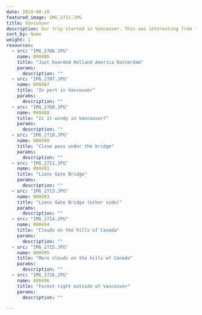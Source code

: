 ```yaml
---
date: 2014-08-10
featured_image: IMG_2711.JPG
title: Vancouver
description: Our trip started in Vancouver. This was interesting from the start, as we arrived an Vancouver to go through Canadian customs. From there, we boarded a bus to the port, where we we through U.S. customs to get on the ship. Yup, we were in Canada for a bus ride across the city.
sort_by: Name
weight: 1
resources:
  - src: "IMG_2706.JPG"
    name: 000486
    title: "Just boarded Holland America Oosterdam"
    params:
      description: ""
  - src: "IMG_2707.JPG"
    name: 000487
    title: "In port in Vancouver"
    params:
      description: ""
  - src: "IMG_2708.JPG"
    name: 000488
    title: "Is it windy in Vancouver?"
    params:
      description: ""
  - src: "IMG_2710.JPG"
    name: 000490
    title: "Close pass under the bridge"
    params:
      description: ""
  - src: "IMG_2711.JPG"
    name: 000491
    title: "Lions Gate Bridge"
    params:
      description: ""
  - src: "IMG_2713.JPG"
    name: 000493
    title: "Lions Gate Bridge (other side)"
    params:
      description: ""
  - src: "IMG_2714.JPG"
    name: 000494
    title: "Clouds on the hills of Canada"
    params:
      description: ""
  - src: "IMG_2715.JPG"
    name: 000495
    title: "More clouds on the hills of Canada"
    params:
      description: ""
  - src: "IMG_2716.JPG"
    name: 000496
    title: "Forest right outside of Vancouver"
    params:
      description: ""

---
```

